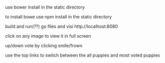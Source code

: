 use bower install in the static directory

to install bowe use npm install in the static directory

build and run(??) go files and visi http://localhost:8080

click on any image to view it in full screen

up/down vote by clicking smile/frown

use the top links to switch between the all puppies and most voted puppies
